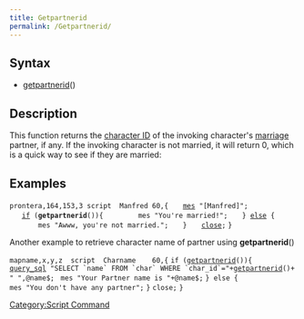 ```yaml
---
title: Getpartnerid
permalink: /Getpartnerid/
---
```


Syntax
------

-   [getpartnerid](/getpartnerid "wikilink")()

Description
-----------

This function returns the [character ID](/CID "wikilink") of the invoking character's [marriage](/marriage "wikilink") partner, if any. If the invoking character is not married, it will return 0, which is a quick way to see if they are married:

Examples
--------

`prontera,164,153,3 script  Manfred 60,{`
`   `[`mes`](/mes "wikilink")` "[Manfred]";`
`   `[`if`](/if "wikilink")` (`**`getpartnerid`**`()){ `
`       mes "You're married!";`
`   } `[`else`](/else "wikilink")` {`
`       mes "Awww, you're not married.";`
`   }`
`   `[`close`](/close "wikilink")`;`
`}`

Another example to retrieve character name of partner using **getpartnerid**()

`mapname,x,y,z  script  Charname    60,{`
`if (`[`getpartnerid`](/getpartnerid "wikilink")`()){`
[`query_sql`](/query_sql "wikilink")``  "SELECT `name` FROM `char` WHERE `char_id`="+ ``[`getpartnerid`](/getpartnerid "wikilink")`()+" ",@name$;`
` mes "Your Partner name is "+@name$;`
`} else {`
`mes "You don't have any partner";`
`}`
`close;`
`}`

[Category:Script Command](/Category:Script_Command "wikilink")